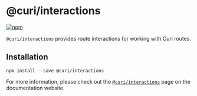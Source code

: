 # @curi/interactions

[![npm][badge]][npm-link]

[badge]: https://img.shields.io/npm/v/@curi/interactions.svg
[npm-link]: https://npmjs.com/package/@curi/interactions

`@curi/interactions` provides route interactions for working with Curi routes.

## Installation

```
npm install --save @curi/interactions
```

For more information, please check out the [`@curi/interactions`](https://curi.js.org/v2/@curi/interactions/) page on the documentation website.
